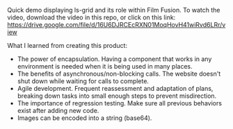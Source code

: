 Quick demo displaying ls-grid and its role within Film Fusion. To watch the video, download the video in this repo, or click on this link: https://drive.google.com/file/d/16U6DJRCEcRXN01MoqHovH41wiRvd6LRr/view

What I learned from creating this product:
- The power of encapsulation. Having a component that works in any environment is needed when it is being used in many places.
- The benefits of asynchronous/non-blocking calls. The website doesn't shut down while waiting for calls to complete.
- Agile development. Frequent reassessment and adaptation of plans, breaking down tasks into small enough steps to prevent misdirection.
- The importance of regression testing. Make sure all previous behaviors exist after adding new code.
- Images can be encoded into a string (base64).
